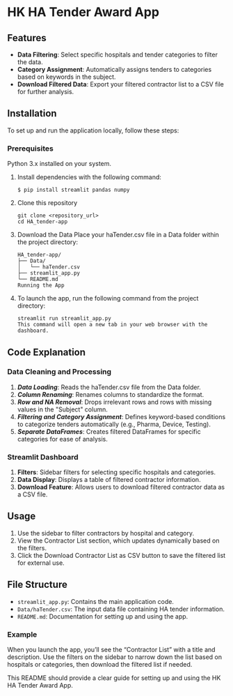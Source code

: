 # HK HA Tender Award App

## Features

- **Data Filtering**: Select specific hospitals and tender categories to filter the data.
- **Category Assignment**: Automatically assigns tenders to categories based on keywords in the subject.
- **Download Filtered Data**: Export your filtered contractor list to a CSV file for further analysis.

## Installation

To set up and run the application locally, follow these steps:

### Prerequisites
Python 3.x installed on your system.
1. Install dependencies with the following command:
   ```
   $ pip install streamlit pandas numpy
   ```
2. Clone this repository
   ```
   git clone <repository_url>
   cd HA_tender-app

   ```
3. Download the Data
   Place your haTender.csv file in a Data folder within the project directory:

   ```
   HA_tender-app/
   ├── Data/
   │   └── haTender.csv
   ├── streamlit_app.py
   └── README.md
   Running the App
   ```
4. To launch the app, run the following command from the project directory:

   ```
   streamlit run streamlit_app.py
   This command will open a new tab in your web browser with the dashboard.
   ````
## Code Explanation

### Data Cleaning and Processing
1. ***Data Loading***:  Reads the haTender.csv file from the Data folder.
2. ***Column Renaming***: Renames columns to standardize the format.
3. ***Row and NA Removal***: Drops irrelevant rows and rows with missing values in the "Subject" column.
4. ***Filtering and Category Assignment***: Defines keyword-based conditions to categorize tenders automatically (e.g., Pharma, Device, Testing).
5. ***Separate DataFrames***: Creates filtered DataFrames for specific categories for ease of analysis.

### Streamlit Dashboard
1. **Filters**: Sidebar filters for selecting specific hospitals and categories.
2. **Data Display**: Displays a table of filtered contractor information.
3. **Download Feature**: Allows users to download filtered contractor data as a CSV file.

## Usage
1. Use the sidebar to filter contractors by hospital and category.
2. View the Contractor List section, which updates dynamically based on the filters.
3. Click the Download Contractor List as CSV button to save the filtered list for external use.

## File Structure
- `streamlit_app.py`: Contains the main application code.
- `Data/haTender.csv`: The input data file containing HA tender information.
- `README.md`: Documentation for setting up and using the app.

### Example

When you launch the app, you’ll see the “Contractor List” with a title and description. Use the filters on the sidebar to narrow down the list based on hospitals or categories, then download the filtered list if needed.

This README should provide a clear guide for setting up and using the HK HA Tender Award App. 